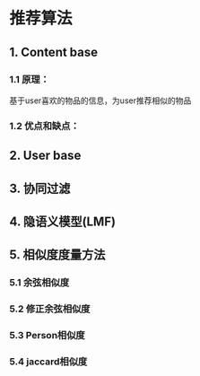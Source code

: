 # 推荐算法
## 1. Content base
### 1.1 原理：
基于user喜欢的物品的信息，为user推荐相似的物品
### 1.2 优点和缺点：

## 2. User base
## 3. 协同过滤
## 4. 隐语义模型(LMF)
## 5. 相似度度量方法
### 5.1 余弦相似度
### 5.2 修正余弦相似度
### 5.3 Person相似度
### 5.4 jaccard相似度